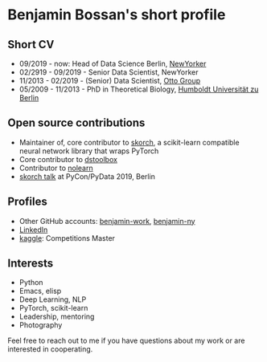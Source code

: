 # Benjamin Bossan's short profile

## Short CV

* 09/2019 - now: Head of Data Science Berlin, [NewYorker](https://www.newyorker.de/)
* 02/2919 - 09/2019 - Senior Data Scientist, NewYorker
* 11/2013 - 02/2019 - (Senior) Data Scientist, [Otto Group](https://www.ottogroup.com/en/index.php)
* 05/2009 - 11/2013 - PhD in Theoretical Biology, [Humboldt Universität zu Berlin](https://edoc.hu-berlin.de/handle/18452/17512)

## Open source contributions

* Maintainer of, core contributor to [skorch](https://github.com/skorch-dev/skorch), a scikit-learn compatible neural network library that wraps PyTorch
* Core contributor to [dstoolbox](https://github.com/ottogroup/dstoolbox)
* Contributor to [nolearn](https://github.com/dnouri/nolearn)
* [skorch talk](https://youtu.be/Qbu_DCBjVEk) at PyCon/PyData 2019, Berlin

## Profiles

* Other GitHub accounts: [benjamin-work](https://github.com/benjamin-work), [benjamin-ny](https://github.com/benjamin-ny)
* [LinkedIn](https://www.linkedin.com/in/benjamin-bossan-3114a684)
* [kaggle](https://www.kaggle.com/benjaminbossan): Competitions Master

## Interests

* Python
* Emacs, elisp
* Deep Learning, NLP
* PyTorch, scikit-learn
* Leadership, mentoring
* Photography

Feel free to reach out to me if you have questions about my work or are interested in cooperating.
